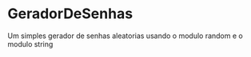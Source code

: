 ﻿# GeradorDeSenhas
Um simples gerador de senhas aleatorias usando o modulo random e o modulo string
